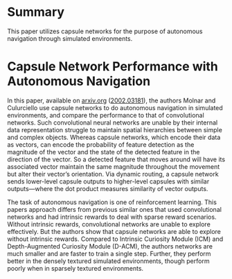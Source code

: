 # Summary #

This paper utilizes capsule networks for the purpose of autonomous navigation
through simulated environments.

# Capsule Network Performance with Autonomous Navigation #

In this paper, available on [arxiv.org][2] ([2002.03181][1]), the authors
Molnar and Culurciello use capsule networks to do autonomous navigation in
simulated environments, and compare the performance to that of convolutional
networks. Such convolutional neural networks are unable by their internal data
representation struggle to maintain spatial hierarchies between simple and
complex objects. Whereas capsule networks, which encode their data as vectors,
can encode the probability of feature detection as the magnitude of the vector
and the state of the detected feature in the direction of the vector. So a
detected feature that moves around will have its associated vector maintain the
same magnitude throughout the movement but alter their vector’s
orientation. Via dynamic routing, a capsule network sends lower-level capsule
outputs to higher-level capsules with similar outputs—where the dot
product measures similarity of vector outputs.

The task of autonomous navigation is one of reinforcement learning. This papers
approach differs from previous similar ones that used convolutional networks
and had intrinsic rewards to deal with sparse reward scenarios. Without
intrinsic rewards, convolutional networks are unable to explore effectively.
But the  authors show that capsule networks are able to explore without
intrinsic rewards. Compared to Intrinsic Curiosity Module (ICM) and
Depth-Augmented Curiosity Module (D-ACM), the authors networks are much smaller
and are faster to train a single step. Further, they perform better in the
densely textured simulated environments, though perform poorly when in sparsely
textured environments.

[1]: https://arxiv.org/abs/2002.03181
[2]: https://arxiv.org/

<!--
spell-checker:words arxiv Culurciello convolutional 
-->
